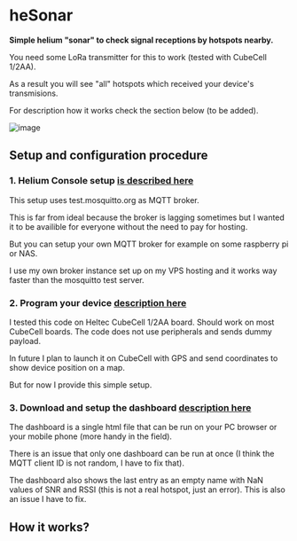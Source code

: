 # heSonar
**Simple helium "sonar" to check signal receptions by hotspots nearby.**

You need some LoRa transmitter for this to work (tested with CubeCell 1/2AA).

As a result you will see "all" hotspots which received your device's transmisions.

For description how it works check the section below (to be added).


![image](https://github.com/cr3you/heSonar/assets/73391409/48e72048-17f2-4fcc-ae87-2428adbe3185)



## Setup and configuration procedure

### 1. Helium Console setup [is described here](./helium-console-setup/README.md)
This setup uses test.mosquitto.org as MQTT broker.

This is far from ideal because the broker is lagging sometimes but I wanted it to be availible for everyone without the need to pay for hosting.

But you can setup your own MQTT broker for example on some raspberry pi or NAS. 

I use my own broker instance set up on my VPS hosting and it works way faster than the mosquitto test server.


### 2. Program your device [description here](./arduino/README.md)
I tested this code on Heltec CubeCell 1/2AA board. Should work on most CubeCell boards.
The code does not use peripherals and sends dummy payload.

In future I plan to launch it on CubeCell with GPS and send coordinates to show device position on a map.

But for now I provide this simple setup.


### 3. Download and setup the dashboard [description here](./dashboard/README.md)
The dashboard is a single html file that can be run on your PC browser or your mobile phone (more handy in the field).

There is an issue that only one dashboard can be run at once (I think the MQTT client ID is not random, I have to fix that).

The dashboard also shows the last entry as an empty name with NaN values of SNR and RSSI (this is not a real hotspot, just an error). This is also an issue I have to fix. 

## How it works?

